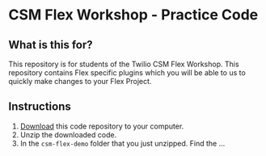 # CSM Flex Workshop - Practice Code

## What is this for?
This repository is for students of the Twilio CSM Flex Workshop. This repository contains Flex specific plugins which you will be able to us to quickly make changes to your Flex Project.

## Instructions
1. [Download]("https://github.com/TwilioTraining/csm-flex-demo/archive/master.zip") this code repository to your computer.
2. Unzip the downloaded code.
3. In the `csm-flex-demo` folder that you just unzipped. Find the ...